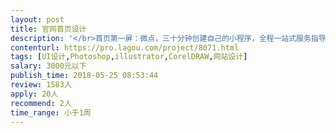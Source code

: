 ```yaml
---                
layout: post       
title: 官网首页设计           
description: '</br>首页第一屏：微点，三十分钟创建自己的小程序，全程一站式服务指导，让你轻松掌控互联网的力量</br>首页第二屏：让万物互联互通让信息唾手可得（产品覆盖个人、创业团队、实体店铺、公司企业、组织机构）</br>首页第三屏：完美有效的展示（企业品牌展示、商品展示、服务展示、公司优势展示）</br>首页第四屏：源源不断的流量（50+流量入口、背靠微信10亿用户、免费共享微信社交流量红利）</br>首页第五屏：轻便快捷的交易（无缝对接微信支付、线下下单极致体验）</br>首页第六屏：与时俱进的服务（服务流程线上化，更符合用户习惯。服务路径扁平化，更满足客户需求）</br>首页第七屏：针对行业的方案（美食餐饮、娱乐休闲、婚纱摄影、家居建材、分销商城、装修、房产、</br>           培训，针对各行各业特性及行业需求，打造专属行业解决方案）</br>首页第八屏：立体详实的数据（丰富的数据来源，全方位的数据分析，更全面掌握店铺情况，更清晰地了解客户动态）</br>首页第九屏：为什么选择微点？（完整的服务体系：从展示到营销到支付到会员管理，帮你构建完整的</br>服务闭环；深入的场景体验：深入场景细节，优质的体验帮你赢得客户认可；持续升级的产品：专注于微信社交营销服务，持续升级的产品体系；快速的服务响应：通过微信、电话为您提供多对一的贴心服务）</br>'     
contenturl: https://pro.lagou.com/project/8071.html      
tags: [UI设计,Photoshop,illustrator,CorelDRAW,网站设计]            
salary: 3000元以下          
publish_time: 2018-05-25 08:53:44         
review: 1583人                   
apply: 20人                   
recommend: 2人                   
time_range: 小于1周              
---                 
```


